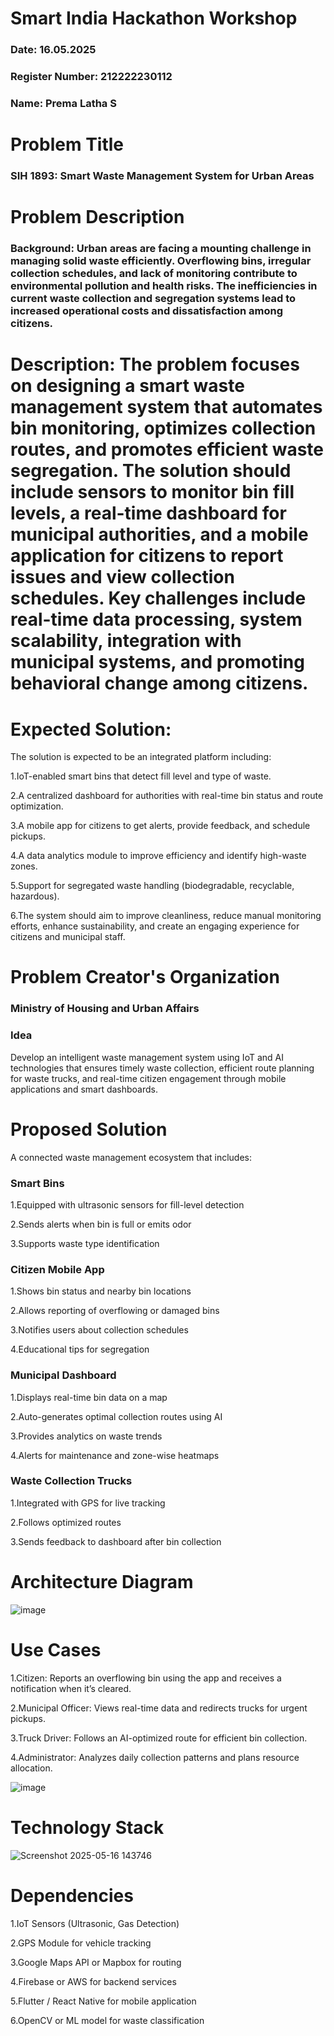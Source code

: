 # Smart India Hackathon Workshop
### Date: 16.05.2025
### Register Number: 212222230112
### Name: Prema Latha S
# Problem Title
### SIH 1893: Smart Waste Management System for Urban Areas

# Problem Description
### Background: Urban areas are facing a mounting challenge in managing solid waste efficiently. Overflowing bins, irregular collection schedules, and lack of monitoring contribute to environmental pollution and health risks. The inefficiencies in current waste collection and segregation systems lead to increased operational costs and dissatisfaction among citizens.

# Description: The problem focuses on designing a smart waste management system that automates bin monitoring, optimizes collection routes, and promotes efficient waste segregation. The solution should include sensors to monitor bin fill levels, a real-time dashboard for municipal authorities, and a mobile application for citizens to report issues and view collection schedules. Key challenges include real-time data processing, system scalability, integration with municipal systems, and promoting behavioral change among citizens.

# Expected Solution:
The solution is expected to be an integrated platform including:

1.IoT-enabled smart bins that detect fill level and type of waste.

2.A centralized dashboard for authorities with real-time bin status and route optimization.

3.A mobile app for citizens to get alerts, provide feedback, and schedule pickups.

4.A data analytics module to improve efficiency and identify high-waste zones.

5.Support for segregated waste handling (biodegradable, recyclable, hazardous).

6.The system should aim to improve cleanliness, reduce manual monitoring efforts, enhance sustainability, and create an engaging experience for citizens and municipal staff.

# Problem Creator's Organization
### Ministry of Housing and Urban Affairs

### Idea
Develop an intelligent waste management system using IoT and AI technologies that ensures timely waste collection, efficient route planning for waste trucks, and real-time citizen engagement through mobile applications and smart dashboards.

# Proposed Solution
A connected waste management ecosystem that includes:

### Smart Bins
1.Equipped with ultrasonic sensors for fill-level detection

2.Sends alerts when bin is full or emits odor

3.Supports waste type identification

### Citizen Mobile App
1.Shows bin status and nearby bin locations

2.Allows reporting of overflowing or damaged bins

3.Notifies users about collection schedules

4.Educational tips for segregation

### Municipal Dashboard
1.Displays real-time bin data on a map

2.Auto-generates optimal collection routes using AI

3.Provides analytics on waste trends

4.Alerts for maintenance and zone-wise heatmaps

### Waste Collection Trucks
1.Integrated with GPS for live tracking

2.Follows optimized routes

3.Sends feedback to dashboard after bin collection

# Architecture Diagram

![image](https://github.com/user-attachments/assets/2052794a-3203-46a3-8749-4bf371f2a5a1)

# Use Cases
1.Citizen: Reports an overflowing bin using the app and receives a notification when it’s cleared.

2.Municipal Officer: Views real-time data and redirects trucks for urgent pickups.

3.Truck Driver: Follows an AI-optimized route for efficient bin collection.

4.Administrator: Analyzes daily collection patterns and plans resource allocation.

![image](https://github.com/user-attachments/assets/9acf29e9-1590-4a21-8eca-cb01fded8fe4)


# Technology Stack

![Screenshot 2025-05-16 143746](https://github.com/user-attachments/assets/f5beb88a-74bb-4e32-9417-10798042dfce)

# Dependencies
1.IoT Sensors (Ultrasonic, Gas Detection)

2.GPS Module for vehicle tracking

3.Google Maps API or Mapbox for routing

4.Firebase or AWS for backend services

5.Flutter / React Native for mobile application

6.OpenCV or ML model for waste classification
